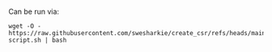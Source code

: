 Can be run via:

```
wget -O - https://raw.githubusercontent.com/swesharkie/create_csr/refs/heads/main/cert-script.sh | bash
```
